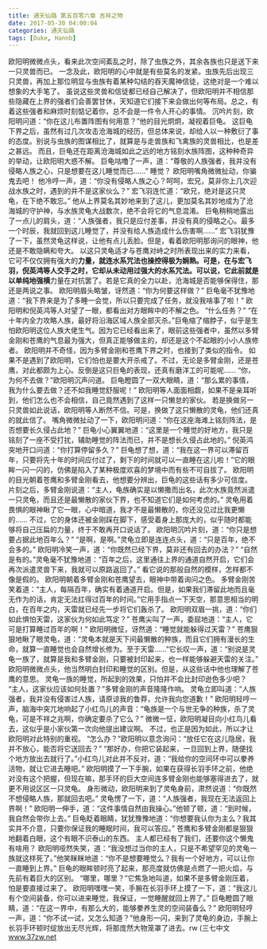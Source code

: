 ```yaml
---
title: 通天仙路 第五百零六章 吉祥之物
date: 2017-05-30 04:00:04
categories: 通天仙路
tags: [Duke, Hannb]
---
```


欧阳明微微点头，看来此次空间紊乱之时，除了虫族之外，其余各族也只是送下来一只灵兽而已。
一念及此，欧阳明的心中就是有些莫名的发紧。虫族先后出现三只灵兽，再加上那位明显与虫族有着某种勾结的吞天魔神信徒，这绝对是一个难以想象的大手笔了。
虽说这些灵兽和信徒都已经自己解决了，但欧阳明并不相信那些隐藏在上界的强者们会善罢甘休，天知道它们接下来会做出何等布局。总之，有着这些强者和麻烦时刻惦记着你，总不会是一件令人开心的事情。
沉吟片刻，欧阳明问道：“你在这儿布置阵图有何用意？”他的目光炯炯，凝视着巨龟。
这巨龟下界之后，虽然有过几次攻击沧海城的经历，但总体来说，却给人以一种敷衍了事的态度。别说与虫族的图谋相比了，就算是与走兽族和飞禽族的灵兽相比，也是差之甚远。
而且，巨龟还在距离沧海城如此之远的地方铭刻水族阵图，这种种奇异的举动，让欧阳明大惑不解。
巨龟咕噜了一声，道：“尊敬的人族强者，我并没有侵略人族之心，只是想要在这儿睡觉而已……”
睡觉？
欧阳明嘴角微微扯动，你骗鬼去吧！
他冷哼一声，道：“你没有侵略人族之心？呵呵，宏兄，莫非你上几次迎战水族之时，遇到的并不是这家伙么？”
宏飞羽连忙道：“欧兄，绝对是这只灵龟，在下绝不敢忘。”
他从上界莫名其妙地来到了这儿，更加莫名其妙地成为了沧海城的守护神，与水族灵龟大战数次，绝不会将它的气息混淆。
巨龟稍稍地露出了一点儿的肩头，道：“人族强者，我只是应付差事，并没有真的侵略之心。最多一个时辰，我就回到这儿睡觉了，并没有给人族造成什么伤害啊……”
宏飞羽犹豫了一下，虽然灵龟这样说，让他有点儿丢脸。但是，看着欧阳明那询问的眼神，他还是不敢隐瞒和夸大。
以这只灵龟适才与苍鹰对峙之时所表现出来的实力来看，它可不仅仅拥有强大的**力量，就连水系咒法也操控得极为娴熟。可是，在与宏飞羽，倪英鸿等人交手之时，它却从未动用过强大的水系咒法。可以说，它此前就是以单纯地强横**力量在对抗罢了。若是它真的全力以赴，沧海城是否能够保得住，那还是两说之事。
欧阳明眉头略皱，讶然道：“你为何要这样做？”
巨龟毫不犹豫地道：“我下界来是为了多睡一会觉，所以只要完成了任务，就没我啥事了啦！”
欧阳明和倪英鸿等人对望了一眼，都看出对方眼眸中的不解之色。
“什么任务？”
“在十年内全力攻略人族，最好将沿海区域人族全部灭杀。”巨龟缩了缩脖子，似乎是生怕欧阳明这位人族大佬生气。因为它已经看出来了，眼前这些强者中，虽然以多臂金刚和苍鹰的气息最为强大，但真正能够做主的，却还是这个不起眼的小小人族修者。
欧阳明并不奇怪，因为多臂金刚和苍鹰下界之时，也接到了类似的指令。
如果不是遇到了欧阳明，它们怕也是要大开杀戒了。不过，无论是多臂金刚，还是苍鹰，对此都颇为上心。反倒是这只巨龟的表现，还真有磨洋工的可能呢……
“你，为何不去做？”欧阳明沉声问道。
巨龟瞪圆了一双大眼睛，道：“那么累的事情，我为什么要去做？还不如我睡觉舒服呢！”
欧阳明等人面面相觑，如果不是亲耳听到，他们怎么也不会相信，自己竟然遇到了这样一只懒怠的家伙。
若是换做另一只灵兽如此说话，欧阳明等人断然不信。可是，换做了这只懒散的灵龟，他们还真的就此信了。
嘴角微微扯动了一下，欧阳明问道：“你在这座海滩上铭刻阵法，是否想要长久侵占此地？”
巨龟小心翼翼地道：“这里是一个睡觉的好地方，我只是铭刻了一座不受打扰，辅助睡觉的阵法而已，并不是想长久侵占此地的。”
倪英鸿突地开口问道：“你打算停留多久？”
巨龟想了想，道：“我在这一界可以滞留百年，只要将先十年的时间应付过了，剩下的时间就可以一直睡在这儿啦！”它的眼眸一闪一闪的，仿佛是陷入了某种极度欢喜的梦境中而有些不可自拔了。
欧阳明的目光朝着苍鹰和多臂金刚看去，他想要分辨出，巨龟的这些话有多少可信度。
片刻之后，多臂金刚说道：“主人，龟族确实是以懒撒而出名，此次水族竟然派遣一只灵龟，而且还是最懒散的家伙下界，也不知道它们是如何考虑的。”
灵龟用着畏惧的眼神瞅了它一眼，心中暗道，我才不是最懒散的，你还没见过比我更懒的……
不过，它的身体还被金刚踩在脚下，感受着身上那庞大的，似乎随时都能够将自己压扁的力量，终于不敢再开口说话了。
欧阳明沉吟片刻，道：“你只是想要占据此地百年么？”
“是啊，是啊。”灵龟立即是连连点头，道：“只是百年，绝不会多的。”
欧阳明冷笑一声，道：“你既然已经下界，莫非还有回去的办法？”
“自然是有的。”灵龟毫不犹豫地道：“百年之后，这里通往上界的通道自然开启，它们会再次派遣灵兽下来，我就可以原路返回了。”
看它说的那般自然的模样，怎样都不像是假的。
欧阳明朝着多臂金刚和苍鹰望去，眼神中带着询问之色。
多臂金刚苦笑着道：“主人，每隔百年，确实有着通道开启。但是，如果我们滞留此地而且毫无作为的话，肯定无法扛得过百年的时间。”它用手指点一下天空，那意思相当的明白，在百年之内，天雷就已经先一步将它们轰杀了。
欧阳明双眉一挑，道：“你们如此惧怕天雷，这家伙为何如此笃定？”
苍鹰尖叫了一声，委屈地道：“主人，它可是打算睡过百年的啊！”
欧阳明微怔，讶然道：“睡觉就能躲得过天雷？”
苍鹰狠狠地瞅了眼灵龟，道：“灵龟本就是天下间最懒散的种族，而且它们拥有漫长的生命，就算一直睡觉也会自然增长修为。至于天雷……”它长叹一声，道：“别说是灵龟一族了，就算是我和多臂金刚，只要被封印起来，也一样能够躲避天雷的关注。”
欧阳明微微点头，他当然明白封印和睡觉的区别。但是，从这些话中他也理解了苍鹰的意思。
灵龟一族的睡觉，所起到的效果，只怕并不会比封印逊色多少吧？
“主人，这家伙应该如何处置？”多臂金刚的声音隆隆作响。
灵龟立即叫道：“人族强者，我并没有侵害过人族，请原谅我的鲁莽，允许我向您道歉！”
欧阳明轻哼一声，脑海中突兀地响起了小红鸟儿的声音：“龟族是一个与世无争的种族，杀了灵龟，可是不祥之兆啊，你确定要杀了它么？”
微微一怔，欧阳明凝目向小红鸟儿看去，这似乎是小家伙第一次向他提出建议啊。
不过，也正是因为如此，所以才让欧阳明对此特别的重视。
“怎么办？”欧阳明以意念询问：“放任它在这儿隐居，我并不放心，能否将它送回去？”
“那好办，你把它装起来，一旦回到上界，随便找个地方放出去就行了。”小红鸟儿对此并不反对，道：“我给你的空间环中可以豢养活物，就让它进去睡吧。”
欧阳明摸了一下手腕，如果在获得长羽手环之前，他绝对没有这个把握，但现在嘛，那手环的巨大空间连多臂金刚也能够塞得进去了，就更不用说区区一只灵龟。
身形微动，欧阳明来到了灵龟身前，肃然说道：“你既然不想侵略人族，那就回去吧。”
灵龟愣了一下，道：“人族强者，我现在无法返回上界啊！”
欧阳明一伸手，道：“这件事情自然由我操心。”他顿了顿，道：“到时候，我自然会带你上去。”
巨龟眨着眼睛，犹犹豫豫地道：“你想要我认你为主么？我其实并不介意，只要你保证我的睡眠时间，我可以答应。”
苍鹰和多臂金刚都是狠狠地翻着白眼，这个有眼不识泰山的东西。
主人都已经有了我们，还要你这个懒鬼有啥用？
欧阳明哑然失笑，道：“我没想过当你的主人，只是不希望罕见的灵龟一族就这样死了。”他笑眯眯地道：“你不是想要睡觉么？我有一个好地方，可以让你一直睡到上界。”
巨龟的眼眸顿时亮了起来，那亮度就仿佛是点燃了一把火焰，与先前有着巨大的区别。
“哪里，哪里？”它焦急地叫道，如果不是多臂金刚压着，怕是要直接过来了。
欧阳明嘿嘿一笑，手腕在长羽手环上摸了一下，道：“我这儿有个空间装备，你可以进来睡觉，我保证，一觉睡醒就回上界了。”
巨龟瞪圆了眼睛，道：“在这一界中，有那么大的，能够豢养生灵的空间装备么？”
欧阳明轻哼一声，道：“你不试一试，又怎么知道？”他身形一闪，来到了灵龟的身边，手腕上长羽手环顿时绽放出无尽光辉，将那庞然大物笼罩了进去。rw
(三七中文 www.37zw.net
